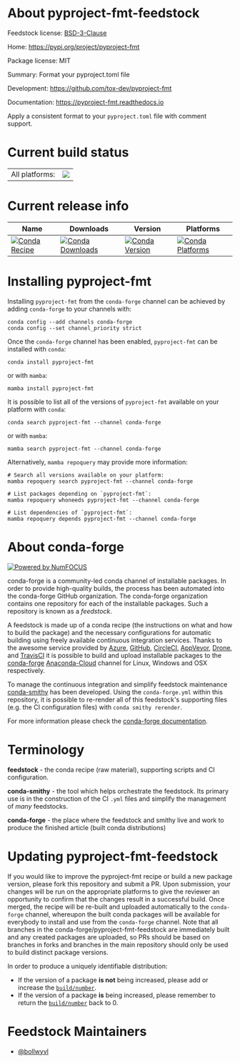 About pyproject-fmt-feedstock
=============================

Feedstock license: [BSD-3-Clause](https://github.com/conda-forge/pyproject-fmt-feedstock/blob/main/LICENSE.txt)

Home: https://pypi.org/project/pyproject-fmt

Package license: MIT

Summary: Format your pyproject.toml file

Development: https://github.com/tox-dev/pyproject-fmt

Documentation: https://pyproject-fmt.readthedocs.io

Apply a consistent format to your `pyproject.toml` file with comment support.


Current build status
====================


<table><tr><td>All platforms:</td>
    <td>
      <a href="https://dev.azure.com/conda-forge/feedstock-builds/_build/latest?definitionId=18487&branchName=main">
        <img src="https://dev.azure.com/conda-forge/feedstock-builds/_apis/build/status/pyproject-fmt-feedstock?branchName=main">
      </a>
    </td>
  </tr>
</table>

Current release info
====================

| Name | Downloads | Version | Platforms |
| --- | --- | --- | --- |
| [![Conda Recipe](https://img.shields.io/badge/recipe-pyproject--fmt-green.svg)](https://anaconda.org/conda-forge/pyproject-fmt) | [![Conda Downloads](https://img.shields.io/conda/dn/conda-forge/pyproject-fmt.svg)](https://anaconda.org/conda-forge/pyproject-fmt) | [![Conda Version](https://img.shields.io/conda/vn/conda-forge/pyproject-fmt.svg)](https://anaconda.org/conda-forge/pyproject-fmt) | [![Conda Platforms](https://img.shields.io/conda/pn/conda-forge/pyproject-fmt.svg)](https://anaconda.org/conda-forge/pyproject-fmt) |

Installing pyproject-fmt
========================

Installing `pyproject-fmt` from the `conda-forge` channel can be achieved by adding `conda-forge` to your channels with:

```
conda config --add channels conda-forge
conda config --set channel_priority strict
```

Once the `conda-forge` channel has been enabled, `pyproject-fmt` can be installed with `conda`:

```
conda install pyproject-fmt
```

or with `mamba`:

```
mamba install pyproject-fmt
```

It is possible to list all of the versions of `pyproject-fmt` available on your platform with `conda`:

```
conda search pyproject-fmt --channel conda-forge
```

or with `mamba`:

```
mamba search pyproject-fmt --channel conda-forge
```

Alternatively, `mamba repoquery` may provide more information:

```
# Search all versions available on your platform:
mamba repoquery search pyproject-fmt --channel conda-forge

# List packages depending on `pyproject-fmt`:
mamba repoquery whoneeds pyproject-fmt --channel conda-forge

# List dependencies of `pyproject-fmt`:
mamba repoquery depends pyproject-fmt --channel conda-forge
```


About conda-forge
=================

[![Powered by
NumFOCUS](https://img.shields.io/badge/powered%20by-NumFOCUS-orange.svg?style=flat&colorA=E1523D&colorB=007D8A)](https://numfocus.org)

conda-forge is a community-led conda channel of installable packages.
In order to provide high-quality builds, the process has been automated into the
conda-forge GitHub organization. The conda-forge organization contains one repository
for each of the installable packages. Such a repository is known as a *feedstock*.

A feedstock is made up of a conda recipe (the instructions on what and how to build
the package) and the necessary configurations for automatic building using freely
available continuous integration services. Thanks to the awesome service provided by
[Azure](https://azure.microsoft.com/en-us/services/devops/), [GitHub](https://github.com/),
[CircleCI](https://circleci.com/), [AppVeyor](https://www.appveyor.com/),
[Drone](https://cloud.drone.io/welcome), and [TravisCI](https://travis-ci.com/)
it is possible to build and upload installable packages to the
[conda-forge](https://anaconda.org/conda-forge) [Anaconda-Cloud](https://anaconda.org/)
channel for Linux, Windows and OSX respectively.

To manage the continuous integration and simplify feedstock maintenance
[conda-smithy](https://github.com/conda-forge/conda-smithy) has been developed.
Using the ``conda-forge.yml`` within this repository, it is possible to re-render all of
this feedstock's supporting files (e.g. the CI configuration files) with ``conda smithy rerender``.

For more information please check the [conda-forge documentation](https://conda-forge.org/docs/).

Terminology
===========

**feedstock** - the conda recipe (raw material), supporting scripts and CI configuration.

**conda-smithy** - the tool which helps orchestrate the feedstock.
                   Its primary use is in the construction of the CI ``.yml`` files
                   and simplify the management of *many* feedstocks.

**conda-forge** - the place where the feedstock and smithy live and work to
                  produce the finished article (built conda distributions)


Updating pyproject-fmt-feedstock
================================

If you would like to improve the pyproject-fmt recipe or build a new
package version, please fork this repository and submit a PR. Upon submission,
your changes will be run on the appropriate platforms to give the reviewer an
opportunity to confirm that the changes result in a successful build. Once
merged, the recipe will be re-built and uploaded automatically to the
`conda-forge` channel, whereupon the built conda packages will be available for
everybody to install and use from the `conda-forge` channel.
Note that all branches in the conda-forge/pyproject-fmt-feedstock are
immediately built and any created packages are uploaded, so PRs should be based
on branches in forks and branches in the main repository should only be used to
build distinct package versions.

In order to produce a uniquely identifiable distribution:
 * If the version of a package **is not** being increased, please add or increase
   the [``build/number``](https://docs.conda.io/projects/conda-build/en/latest/resources/define-metadata.html#build-number-and-string).
 * If the version of a package **is** being increased, please remember to return
   the [``build/number``](https://docs.conda.io/projects/conda-build/en/latest/resources/define-metadata.html#build-number-and-string)
   back to 0.

Feedstock Maintainers
=====================

* [@bollwyvl](https://github.com/bollwyvl/)

